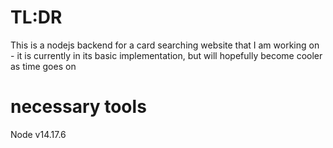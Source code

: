 # TL:DR
This is a nodejs backend for a card searching website that I am working on - it is currently in its basic implementation, but will hopefully become cooler as time goes on
# necessary tools
Node v14.17.6
